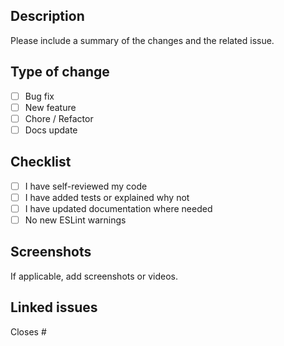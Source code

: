 ## Description

Please include a summary of the changes and the related issue.

## Type of change
- [ ] Bug fix
- [ ] New feature
- [ ] Chore / Refactor
- [ ] Docs update

## Checklist
- [ ] I have self-reviewed my code
- [ ] I have added tests or explained why not
- [ ] I have updated documentation where needed
- [ ] No new ESLint warnings

## Screenshots
If applicable, add screenshots or videos.

## Linked issues
Closes #
